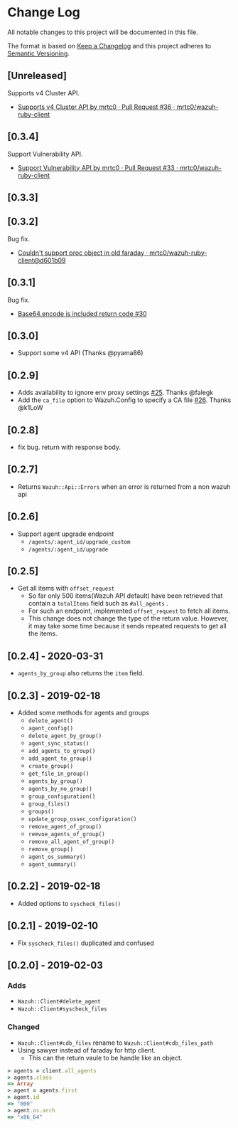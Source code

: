 # Change Log

All notable changes to this project will be documented in this file.

The format is based on [Keep a Changelog](http://keepachangelog.com/)
and this project adheres to [Semantic Versioning](http://semver.org/).

## [Unreleased]

Supports v4 Cluster API.

- [Supports v4 Cluster API by mrtc0 · Pull Request #36 · mrtc0/wazuh-ruby-client](https://github.com/mrtc0/wazuh-ruby-client/pull/36)

## [0.3.4]

Support Vulnerability API.

- [Support Vulnerability API by mrtc0 · Pull Request #33 · mrtc0/wazuh-ruby-client](https://github.com/mrtc0/wazuh-ruby-client/pull/33)

## [0.3.3]


## [0.3.2]

Bug fix.

- [Couldn't support proc object in old faraday · mrtc0/wazuh-ruby-client@d601b09](https://github.com/mrtc0/wazuh-ruby-client/commit/d601b090bfa9a74d3fb24d0534ce9f4ac5f454f6)

## [0.3.1]

Bug fix.

- [Base64.encode is included return code #30](https://github.com/mrtc0/wazuh-ruby-client/pull/30)

## [0.3.0]

- Support some v4 API (Thanks @pyama86)

## [0.2.9]

- Adds availability to ignore env proxy settings [#25](https://github.com/mrtc0/wazuh-ruby-client/pull/25). Thanks @falegk
- Add the `ca_file` option to Wazuh.Config to specify a CA file [#26](https://github.com/mrtc0/wazuh-ruby-client/pull/26). Thanks @k1LoW

## [0.2.8]

- fix bug. return with response body.

## [0.2.7]

- Returns `Wazuh::Api::Errors` when an error is returned from a non wazuh api

## [0.2.6]

- Support agent upgrade endpoint
  - `/agents/:agent_id/upgrade_custom`
  - `/agents/:agent_id/upgrade`

## [0.2.5]

- Get all items with `offset_request`
  - So far only 500 items(Wazuh API default) have been retrieved that contain a `totalItems` field such as `#all_agents` .
  - For such an endpoint, implemented `offset_request` to fetch all items.
  - This change does not change the type of the return value. However, it may take some time because it sends repeated requests to get all the items.

## [0.2.4] - 2020-03-31

- `agents_by_group` also returns the `item` field.

## [0.2.3] - 2019-02-18

- Added some methods for agents and groups
  - `delete_agent()`
  - `agent_config()`
  - `delete_agent_by_group()`
  - `agent_sync_status()`
  - `add_agents_to_group()`
  - `add_agent_to_group()`
  - `create_group()`
  - `get_file_in_group()`
  - `agents_by_group()`
  - `agents_by_no_group()`
  - `group_configuration()`
  - `group_files()`
  - `groups()`
  - `update_group_ossec_configuration()`
  - `remove_agent_of_group()`
  - `remvoe_agents_of_group()`
  - `remove_all_agent_of_group()`
  - `remove_group()`
  - `agent_os_summary()`
  - `agent_summary()`

## [0.2.2] - 2019-02-18

- Added options to `syscheck_files()`

## [0.2.1] - 2019-02-10

- Fix `syscheck_files()` duplicated and confused

## [0.2.0] - 2019-02-03

### Adds

- `Wazuh::Client#delete_agent`
- `Wazuh::Client#syscheck_files`

### Changed

- `Wazuh::Client#cdb_files` rename to `Wazuh::Client#cdb_files_path`
- Using sawyer instead of faraday for http client.
  - This can the return vaule to be handle like an object.

```ruby
> agents = client.all_agents
> agents.class
=> Array
> agent = agents.first
> agent.id
=> "000"
> agent.os.arch
=> "x86_64"
```

